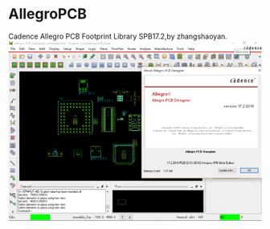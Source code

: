 # AllegroPCB
Cadence Allegro PCB Footprint Library
SPB17.2,by zhangshaoyan.
![footprint.png](https://github.com/ShellAlbert/AllegroPCB/blob/master/Snapshots/footprint.png)